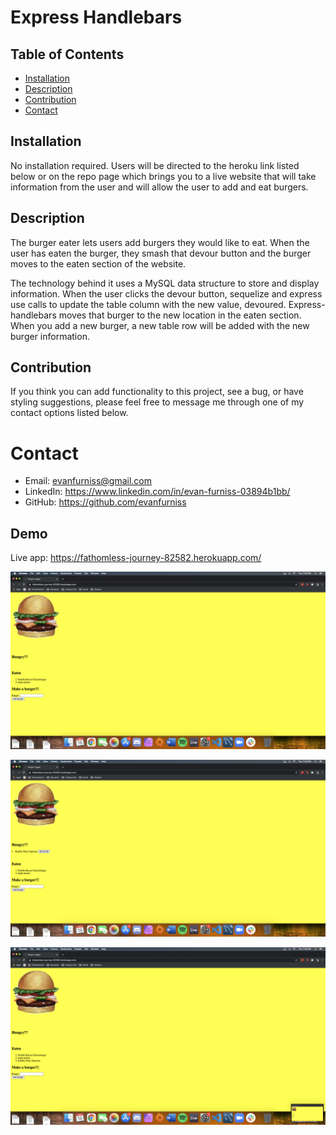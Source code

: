 # Express Handlebars

## Table of Contents
* [Installation](#installation)
* [Description](#discription)
* [Contribution](#contribution)
* [Contact](#contact)

## Installation

No installation required. Users will be directed to the heroku link listed below or on the repo page which brings you to a live website that will take information from the user and will allow the user to add and eat burgers.

## Description

The burger eater lets users add burgers they would like to eat. When the user has eaten the burger, they smash that devour button and the burger moves to the eaten section of the website.

The technology behind it uses a MySQL data structure to store and display information. When the user clicks the devour button, sequelize and express use calls to update the table column with the new value, devoured. Express-handlebars moves that burger to the new location in the eaten section. When you add a new burger, a new table row will be added with the new burger information.

## Contribution

If you think you can add functionality to this project, see a bug, or have styling suggestions, please feel free to message me through one of my contact options listed below.

# Contact

* Email: evanfurniss@gmail.com
* LinkedIn: https://www.linkedin.com/in/evan-furniss-03894b1bb/
* GitHub: https://github.com/evanfurniss

## Demo

Live app: https://fathomless-journey-82582.herokuapp.com/

![On open](./public/assets/pics/1.png)

![After added](./public/assets/pics/2.png)

![After eaten](./public/assets/pics/3.png)